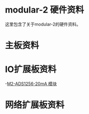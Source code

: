 # modular-2 硬件资料
这里包含了关于modular-2的硬件资料。
# 主板资料
# IO扩展板资料
-[M2-ADS1256-20mA 模块](https://github.com/modular2/hardware/M2-ADS1256-20mA.md)
# 网络扩展板资料



